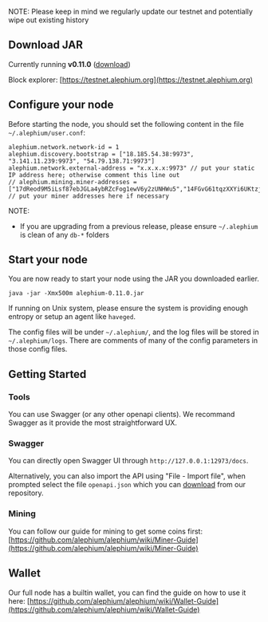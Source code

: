 NOTE: Please keep in mind we regularly update our testnet and potentially wipe out existing history

## Download JAR

Currently running **v0.11.0** ([download](https://github.com/alephium/alephium/releases/download/v0.11.0/alephium-0.11.0.jar))

Block explorer: [https://testnet.alephium.org](https://testnet.alephium.org)

## Configure your node

Before starting the node, you should set the following content in the file `~/.alephium/user.conf`:

    alephium.network.network-id = 1
    alephium.discovery.bootstrap = ["18.185.54.38:9973", "3.141.11.239:9973", "54.79.138.71:9973"]
    alephium.network.external-address = "x.x.x.x:9973" // put your static IP address here; otherwise comment this line out
    // alephium.mining.miner-addresses = ["17dReod9M5iLsf87ebJGLa4ybRZcFog1ewV6y2zUNHWu5","14FGvG61tqzXXYi6UKtzjozMjxCArF1beoU4ogUqM2pSG","15qNxou4d5AnPkTgS93xezWpSyZgqegNjjf41QoMqi5Bf","1BDwKf9SPzrzQ6wBeWfUNB9yi615MEM9zJeHfkvPnmVnW"] // put your miner addresses here if necessary

NOTE:
* If you are upgrading from a previous release, please ensure `~/.alephium` is clean of any `db-*` folders

## Start your node
You are now ready to start your node using the JAR you downloaded earlier.

    java -jar -Xmx500m alephium-0.11.0.jar

If running on Unix system, please ensure the system is providing enough entropy or setup an agent like `haveged`.

The config files will be under `~/.alephium/`, and the log files will be stored in `~/.alephium/logs`.
There are comments of many of the config parameters in those config files.

## Getting Started

### Tools

You can use Swagger (or any other openapi clients). We recommand Swagger as it provide the most straightforward UX.

### Swagger

You can directly open Swagger UI through `http://127.0.0.1:12973/docs`.

Alternatively, you can also import the API using "File - Import file",
when prompted select the file `openapi.json` which you can [download](https://github.com/alephium/alephium/raw/master/api/src/main/resources/openapi.json) from our repository.

### Mining

You can follow our guide for mining to get some coins first: [https://github.com/alephium/alephium/wiki/Miner-Guide](https://github.com/alephium/alephium/wiki/Miner-Guide)

## Wallet

Our full node has a builtin wallet, you can find the guide on how to use it here: [https://github.com/alephium/alephium/wiki/Wallet-Guide](https://github.com/alephium/alephium/wiki/Wallet-Guide)
